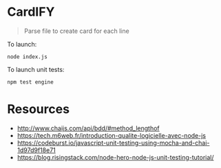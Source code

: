 # CardIFY

> Parse file to create card for each line

To launch:

```
node index.js
```

To launch unit tests:

```
npm test engine
```

# Resources

- http://www.chaijs.com/api/bdd/#method_lengthof
- https://tech.m6web.fr/introduction-qualite-logicielle-avec-node-js
- https://codeburst.io/javascript-unit-testing-using-mocha-and-chai-1d97d9f18e71
- https://blog.risingstack.com/node-hero-node-js-unit-testing-tutorial/
